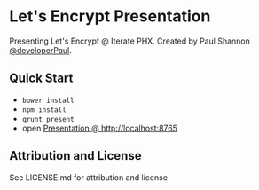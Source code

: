# Let's Encrypt Presentation

Presenting Let's Encrypt @ Iterate PHX. Created by Paul Shannon [@developerPaul](https://twitter.com/developerPaul).

## Quick Start

* `bower install`
* `npm install`
* `grunt present`
* open [Presentation @ http://localhost:8765](http://localhost:8765)

## Attribution and License 

See LICENSE.md for attribution and license
